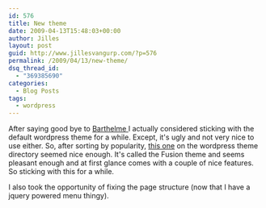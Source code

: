 ```yaml
---
id: 576
title: New theme
date: 2009-04-13T15:48:03+00:00
author: Jilles
layout: post
guid: http://www.jillesvangurp.com/?p=576
permalink: /2009/04/13/new-theme/
dsq_thread_id:
  - "369385690"
categories:
  - Blog Posts
tags:
  - wordpress
---
```

After saying good bye to [Barthelme ](http://wordpress.org/extend/themes/barthelme)I actually considered sticking with the default wordpress theme for a while. Except, it's ugly and not very nice to use either. So, after sorting by popularity, [this one](http://wordpress.org/extend/themes/fusion) on the wordpress theme directory seemed nice enough. It's called the Fusion theme and seems pleasant enough and at first glance comes with a couple of nice features. So sticking with this for a while.

I also took the opportunity of fixing the page structure (now that I have a jquery powered menu thingy).